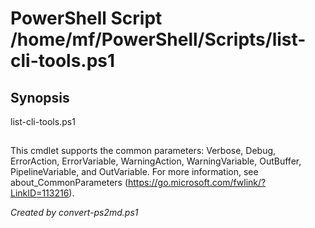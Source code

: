 # PowerShell Script /home/mf/PowerShell/Scripts/list-cli-tools.ps1

## Synopsis
list-cli-tools.ps1 

## <CommonParameters>
This cmdlet supports the common parameters: Verbose, Debug, ErrorAction, ErrorVariable, WarningAction, WarningVariable, OutBuffer, PipelineVariable, and OutVariable. For more information, see about_CommonParameters (https://go.microsoft.com/fwlink/?LinkID=113216).

*Created by convert-ps2md.ps1*
